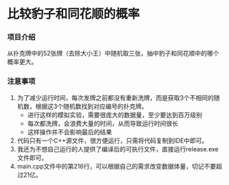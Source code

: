 # 比较豹子和同花顺的概率

### 项目介绍
从扑克牌中的52张牌（去除大小王）中随机取三张，抽中豹子和同花顺中的哪个概率更大。  

### 注意事项
1. 为了减少运行时间，每次发牌之前都没有重新洗牌，而是获取3个不相同的随机数，根据这3个随机数找到对应编号的扑克牌。
    - 进行这样的模拟实验，需要很庞大的数据量，至少要达到百万级别
    - 每次都洗牌，会浪费大量的时间，从而导致运行时间很长
    - 这样操作并不会影响最后的结果
2. 代码只有一个C++源文件，很方便运行，只需将代码复制到IDE中即可。
3. 我还为不想自己运行的人提供了编译后的可执行文件，直接运行release.exe文件即可。
4. main.cpp文件中的第216行，可以根据自己的需求改变数据体量，切记不要超过21亿。
